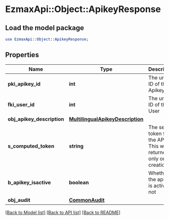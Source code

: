 # EzmaxApi::Object::ApikeyResponse

## Load the model package
```perl
use EzmaxApi::Object::ApikeyResponse;
```

## Properties
Name | Type | Description | Notes
------------ | ------------- | ------------- | -------------
**pki_apikey_id** | **int** | The unique ID of the Apikey | 
**fki_user_id** | **int** | The unique ID of the User | 
**obj_apikey_description** | [**MultilingualApikeyDescription**](MultilingualApikeyDescription.md) |  | 
**s_computed_token** | **string** | The secret token for the API key.  This will be returned only on creation. | [optional] 
**b_apikey_isactive** | **boolean** | Whether the apikey is active or not | 
**obj_audit** | [**CommonAudit**](CommonAudit.md) |  | 

[[Back to Model list]](../README.md#documentation-for-models) [[Back to API list]](../README.md#documentation-for-api-endpoints) [[Back to README]](../README.md)


